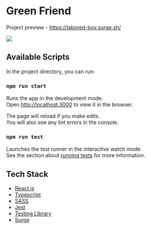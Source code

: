 # Green Friend
Project preview - https://labored-boy.surge.sh/

![](.github/green-friend.gif)

## Available Scripts

In the project directory, you can run:

### `npm run start`

Runs the app in the development mode.\
Open [http://localhost:3000](http://localhost:3000) to view it in the browser.

The page will reload if you make edits.\
You will also see any lint errors in the console.

### `npm run test`

Launches the test runner in the interactive watch mode.\
See the section about [running tests](https://facebook.github.io/create-react-app/docs/running-tests) for more information.

## Tech Stack

- [React.js](https://reactjs.org/)
- [Typescript](https://www.typescriptlang.org/)
- [SASS](https://sass-lang.com/)
- [Jest](https://jestjs.io/)
- [Testing Library](https://testing-library.com/)
- [Surge](https://surge.sh/)